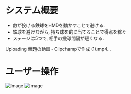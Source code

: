 # システム概要 
- 敵が投げる鉄球をHMDを動かすことで避ける.
- 鉄球を避けながら, 持ち球を的に当てることで得点を稼ぐ
- ステージは5つで, 相手の投球間隔が短くなる.

Uploading 無題の動画 ‐ Clipchampで作成 (1).mp4…

# ユーザー操作
![Image](https://github.com/user-attachments/assets/4af39c57-b0b6-475d-a8f4-4f6ebe30910b)
![Image](https://github.com/user-attachments/assets/f56eabbc-0b01-471e-ad97-83b5dc341af1)
